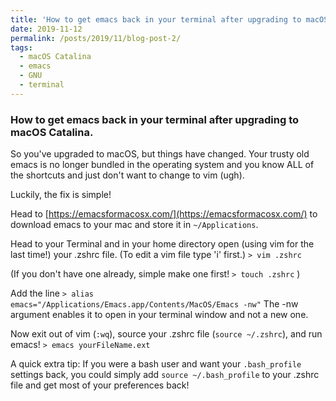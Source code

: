 ```yaml
---
title: 'How to get emacs back in your terminal after upgrading to macOS Catalina'
date: 2019-11-12
permalink: /posts/2019/11/blog-post-2/
tags:
  - macOS Catalina
  - emacs
  - GNU
  - terminal
---
```


### How to get emacs back in your terminal after upgrading to macOS Catalina.

So you've upgraded to macOS, but things have changed. Your trusty old emacs is no longer bundled in the operating system and you know ALL of the shortcuts and just don't want to change to vim (ugh).

Luckily, the fix is simple!

Head to [https://emacsformacosx.com/](https://emacsformacosx.com/) to download emacs to your mac and store it in `~/Applications`.

Head to your Terminal and in your home directory open (using vim for the last time!) your .zshrc file. (To edit a vim file type 'i' first.)
`> vim .zshrc`

(If you don't have one already, simple make one first!
`> touch .zshrc`
)

Add the line
`> alias emacs="/Applications/Emacs.app/Contents/MacOS/Emacs -nw"`
The -nw argument enables it to open in your terminal window and not a new one.

Now exit out of vim (`:wq`), source your .zshrc file (`source ~/.zshrc`), and run emacs!
`> emacs yourFileName.ext`


A quick extra tip: If you were a bash user and want your `.bash_profile` settings back, you could simply add
`source ~/.bash_profile`
to your .zshrc file and get most of your preferences back!